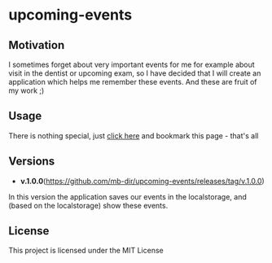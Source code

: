 # upcoming-events


## Motivation

I sometimes forget about very important events for me for example about visit in the dentist or upcoming exam,
so I have decided that I will create an application which helps me remember these events. And these are fruit of my work ;)

## Usage

There is nothing special, just [click here](https://mb-dir.github.io/upcoming-events/) and bookmark this page - that's all

## Versions

- **v.1.0.0**(https://github.com/mb-dir/upcoming-events/releases/tag/v.1.0.0)

In this version the application saves our events in the localstorage, and (based on the localstorage) show these events.

## License

This project is licensed under the MIT License

